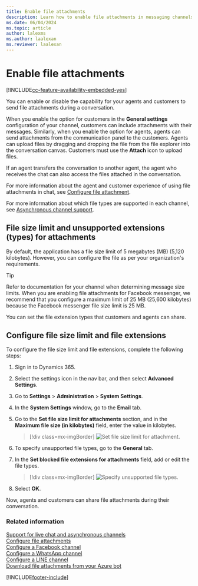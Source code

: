 ```yaml
---
title: Enable file attachments
description: Learn how to enable file attachments in messaging channels in Omnichannel for Customer Service.
ms.date: 06/04/2024
ms.topic: article
author: lalexms
ms.author: laalexan
ms.reviewer: laalexan
---
```


# Enable file attachments

[!INCLUDE[cc-feature-availability-embedded-yes](../../includes/cc-feature-availability-embedded-yes.md)]


You can enable or disable the capability for your agents and customers to send file attachments during a conversation. 

When you enable the option for customers in the **General settings** configuration of your channel, customers can include attachments with their messages. Similarly, when you enable the option for agents, agents can send attachments from the communication panel to the customers. Agents can upload files by dragging and dropping the file from the file explorer into the conversation canvas. Customers must use the **Attach** icon to upload files.

If an agent transfers the conversation to another agent, the agent who receives the chat can also access the files attached in the conversation.

For more information about the agent and customer experience of using file attachments in chat, see [Configure file attachment](configure-file-attachment.md).

For more information about which file types are supported in each channel, see [Asynchronous channel support](card-support-in-channels.md).

## File size limit and unsupported extensions (types) for attachments

By default, the application has a file size limit of 5 megabytes (MB) (5,120 kilobytes). However, you can configure the file as per your organization's requirements.

> [!Tip]
> Refer to documentation for your channel when determining message size limits. When you are enabling file attachments for Facebook messenger, we recommend that you configure a maximum limit of 25 MB (25,600 kilobytes) because the Facebook messenger file size limit is 25 MB.

You can set the file extension types that customers and agents can share.

## Configure file size limit and file extensions

To configure the file size limit and file extensions, complete the following steps:

1. Sign in to Dynamics 365.

2. Select the settings icon in the nav bar, and then select **Advanced Settings**.

3. Go to **Settings** > **Administration** > **System Settings**.

4. In the **System Settings** window, go to the **Email** tab.

5. Go to the **Set file size limit for attachments** section, and in the **Maximum file size (in kilobytes)** field, enter the value in kilobytes.

    > [!div class=mx-imgBorder]
    > ![Set file size limit for attachment.](../media/file-size-limit.png "Set file size limit for attachment")

6. To specify unsupported file types, go to the **General** tab.

7. In the **Set blocked file extensions for attachments** field, add or edit the file types.

    > [!div class=mx-imgBorder]
    > ![Specify unsupported file types.](../media/unsupported-file-types.png "Specify unsupported file types")

8. Select **OK**.

Now, agents and customers can share file attachments during their conversation.

### Related information

[Support for live chat and asynchronous channels](card-support-in-channels.md)  
[Configure file attachments](configure-file-attachment.md)  
[Configure a Facebook channel](configure-facebook-channel.md)   
[Configure a WhatsApp channel](configure-whatsapp-channel.md)   
[Configure a LINE channel](configure-line-channel.md)  
[Download file attachments from your Azure bot](../develop/download-attachments-bot.md)  


[!INCLUDE[footer-include](../../includes/footer-banner.md)]
